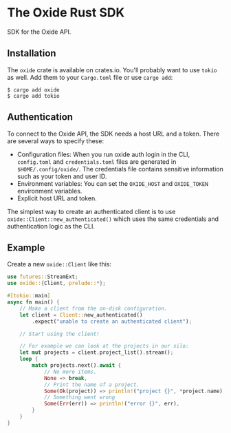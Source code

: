 # The Oxide Rust SDK

SDK for the Oxide API.

## Installation

The `oxide` crate is available on crates.io. You'll probably want to use
`tokio` as well. Add them to your `Cargo.toml` file or use `cargo add`:

```console
$ cargo add oxide
$ cargo add tokio
```

## Authentication

To connect to the Oxide API, the SDK needs a host URL and a token. There are
several ways to specify these:

* Configuration files: When you run oxide auth login in the CLI, `config.toml`
  and `credentials.toml` files are generated in `$HOME/.config/oxide/`. The
  credentials file contains sensitive information such as your token and user
  ID.
* Environment variables: You can set the `OXIDE_HOST` and `OXIDE_TOKEN`
  environment variables.
* Explicit host URL and token.

The simplest way to create an authenticated client is to use
`oxide::Client::new_authenticated()` which uses the same credentials and
authentication logic as the CLI.

## Example

Create a new `oxide::Client` like this:

```rust ,no_run
use futures::StreamExt;
use oxide::{Client, prelude::*};

#[tokio::main]
async fn main() {
    // Make a client from the on-disk configuration.
    let client = Client::new_authenticated()
        .expect("unable to create an authenticated client");

    // Start using the client!

    // For example we can look at the projects in our silo:
    let mut projects = client.project_list().stream();
    loop {
        match projects.next().await {
            // No more items.
            None => break,
            // Print the name of a project.
            Some(Ok(project)) => println!("project {}", *project.name),
            // Something went wrong
            Some(Err(err)) => println!("error {}", err),
        }
    }
}
```
